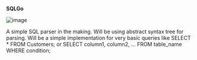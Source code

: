 **SQLGo**


![image](https://github.com/RKirlew/SQLGo/assets/15880681/a830b203-cd98-4ad2-b0c7-913cd21a488a)

A simple SQL parser in the making. Will be using  abstract syntax tree for parsing. Will be a simple implementation for very basic queries like  SELECT * FROM Customers; 
or SELECT column1, column2, ...
FROM table_name
WHERE condition; 

